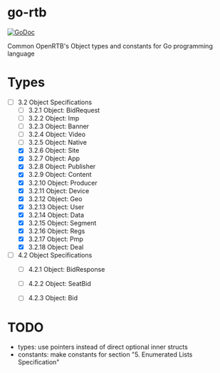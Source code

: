 # go-rtb

[![GoDoc](https://godoc.org/github.com/mxmCherry/go-rtb/2.3/rtb?status.svg)](https://godoc.org/github.com/mxmCherry/go-rtb/2.3/rtb)

Common OpenRTB's Object types and constants for Go programming language


# Types
- [ ] 3.2 Object Specifications
    - [ ] 3.2.1 Object: BidRequest
    - [ ] 3.2.2 Object: Imp
    - [ ] 3.2.3 Object: Banner
    - [ ] 3.2.4 Object: Video
    - [ ] 3.2.5 Object: Native
    - [x] 3.2.6 Object: Site
    - [x] 3.2.7 Object: App
    - [x] 3.2.8 Object: Publisher
    - [x] 3.2.9 Object: Content
    - [x] 3.2.10 Object: Producer
    - [x] 3.2.11 Object: Device
    - [x] 3.2.12 Object: Geo
    - [x] 3.2.13 Object: User
    - [x] 3.2.14 Object: Data
    - [x] 3.2.15 Object: Segment
    - [x] 3.2.16 Object: Regs
    - [x] 3.2.17 Object: Pmp
    - [x] 3.2.18 Object: Deal
- [ ] 4.2 Object Specifications
    - [ ] 4.2.1 Object: BidResponse
    - [ ] 4.2.2 Object: SeatBid
    - [ ] 4.2.3 Object: Bid


# TODO
- types: use pointers instead of direct optional inner structs
- constants: make constants for section "5. Enumerated Lists Specification"
